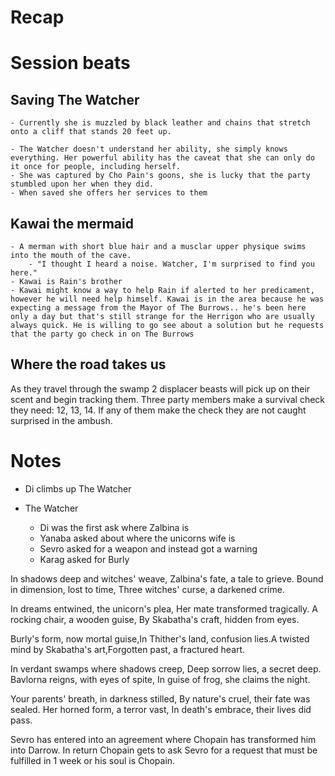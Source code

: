 # Recap


# Session beats
## Saving The Watcher
    - Currently she is muzzled by black leather and chains that stretch onto a cliff that stands 20 feet up.

    - The Watcher doesn't understand her ability, she simply knows everything. Her powerful ability has the caveat that she can only do it once for people, including herself.
    - She was captured by Cho Pain's goons, she is lucky that the party stumbled upon her when they did.
    - When saved she offers her services to them

## Kawai the mermaid
    - A merman with short blue hair and a musclar upper physique swims into the mouth of the cave.  
        - "I thought I heard a noise. Watcher, I'm surprised to find you here."
    - Kawai is Rain's brother
    - Kawai might know a way to help Rain if alerted to her predicament, however he will need help himself. Kawai is in the area because he was expecting a message from the Mayor of The Burrows.. he's been here only a day but that's still strange for the Herrigon who are usually always quick. He is willing to go see about a solution but he requests that the party go check in on The Burrows

## Where the road takes us
As they travel through the swamp 2 displacer beasts will pick up on their scent and begin tracking them. Three party members make a survival check they need: 12, 13, 14. If any of them make the check they are not caught surprised in the ambush.

# Notes

- Di climbs up The Watcher

- The Watcher
    - Di was the first ask where Zalbina is
    - Yanaba asked about where the unicorns wife is
    - Sevro asked for a weapon and instead got a warning
    - Karag asked for Burly




In shadows deep and witches' weave,
Zalbina's fate, a tale to grieve.
Bound in dimension, lost to time,
Three witches' curse, a darkened crime.

In dreams entwined, the unicorn's plea,
Her mate transformed tragically.
A rocking chair, a wooden guise,
By Skabatha's craft, hidden from eyes.

Burly's form, now mortal guise,In Thither's land, confusion lies.A twisted mind by Skabatha's art,Forgotten past, a fractured heart.

In verdant swamps where shadows creep,
Deep sorrow lies, a secret deep.
Bavlorna reigns, with eyes of spite,
In guise of frog, she claims the night.

Your parents' breath, in darkness stilled,
By nature's cruel, their fate was sealed.
Her horned form, a terror vast,
In death's embrace, their lives did pass.





Sevro has entered into an agreement where Chopain has transformed him into Darrow. In return Chopain gets to ask Sevro for a request that must be fulfilled in 1 week or his soul is Chopain.









